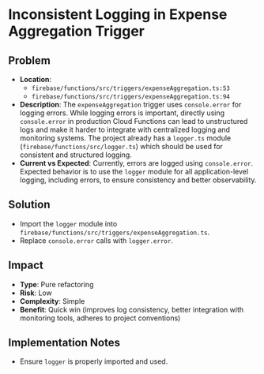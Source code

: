 # Inconsistent Logging in Expense Aggregation Trigger

## Problem
- **Location**:
    - `firebase/functions/src/triggers/expenseAggregation.ts:53`
    - `firebase/functions/src/triggers/expenseAggregation.ts:94`
- **Description**: The `expenseAggregation` trigger uses `console.error` for logging errors. While logging errors is important, directly using `console.error` in production Cloud Functions can lead to unstructured logs and make it harder to integrate with centralized logging and monitoring systems. The project already has a `logger.ts` module (`firebase/functions/src/logger.ts`) which should be used for consistent and structured logging.
- **Current vs Expected**: Currently, errors are logged using `console.error`. Expected behavior is to use the `logger` module for all application-level logging, including errors, to ensure consistency and better observability.

## Solution
- Import the `logger` module into `firebase/functions/src/triggers/expenseAggregation.ts`.
- Replace `console.error` calls with `logger.error`.

## Impact
- **Type**: Pure refactoring
- **Risk**: Low
- **Complexity**: Simple
- **Benefit**: Quick win (improves log consistency, better integration with monitoring tools, adheres to project conventions)

## Implementation Notes
- Ensure `logger` is properly imported and used.
